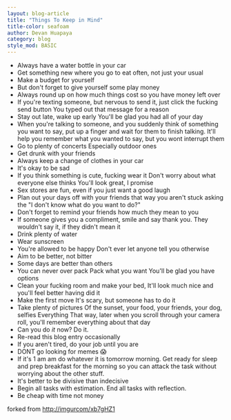 ```yaml
---
layout: blog-article
title: "Things To Keep in Mind"
title-color: seafoam
author: Devan Huapaya
category: blog
style_mod: BASIC
---
```


* Always have a water bottle in your car
* Get something new where you go to eat often, not just your usual
* Make a budget for yourself
* But don't forget to give yourself some play money
* Always round up on how much things cost so you have money left over
* If you're texting someone, but nervous to send it, just click the fucking send button You typed out that message for a reason
* Stay out late, wake up early You'll be glad you had all of your day
* When you're talking to someone, and you suddenly think of something you want to say, put up a finger and wait for them to finish talking. It'll help you remember what you wanted to say, but you wont interrupt them
* Go to plenty of concerts Especially outdoor ones
* Get drunk with your friends
* Always keep a change of clothes in your car
* It's okay to be sad
* If you think something is cute, fucking wear it Don't worry about what everyone else thinks You'll look great, I promise
* Sex stores are fun, even if you just want a good laugh
* Plan out your days off with your friends that way you aren't stuck asking the "I don't know what do you want to do?"
* Don't forget to remind your friends how much they mean to you
* If someone gives you a compliment, smile and say thank you. They wouldn't say it, if they didn't mean it
* Drink plenty of water
* Wear sunscreen
* You're allowed to be happy Don't ever let anyone tell you otherwise
* Aim to be better, not bitter
* Some days are better than others
* You can never over pack Pack what you want You'll be glad you have options
* Clean your fucking room and make your bed, It'll look much nice and you'll feel better having did it
* Make the first move It's scary, but someone has to do it
* Take plenty of pictures Of the sunset, your food, your friends, your dog, selfies Everything That way, later when you scroll through your camera roll, you'll remember everything about that day
* Can you do <i>it</i> now? Do it.
* Re-read this blog entry occasionally
* If you aren't tired, do your job until you are
* DONT go looking for memes 😱
* If it's 1 am am do whatever it is tomorrow morning. Get ready for sleep and prep breakfast for the morning so you can attack the task without worrying about the other stuff.
* It's better to be divisive than indecisive
* Begin all tasks with estimation. End all tasks with reflection.
* Be cheap with time not money

forked from [http://imgurcom/xb7gHZ1](http://imgurcom/xb7gHZ1)
